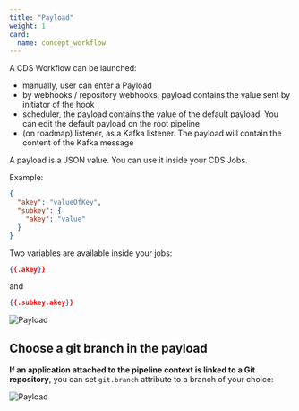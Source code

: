 ```yaml
---
title: "Payload"
weight: 1
card: 
  name: concept_workflow
---
```



A CDS Workflow can be launched:

* manually, user can enter a Payload
* by webhooks / repository webhooks, payload contains the value sent by initiator of the hook
* scheduler, the payload contains the value of the default payload. You can edit the default payload on the root pipeline
* (on roadmap) listener, as a Kafka listener. The payload will contain the content of the Kafka message

A payload is a JSON value. You can use it inside your CDS Jobs.

Example:

```json
{
  "akey": "valueOfKey",
  "subkey": {
    "akey": "value"
  }
}
```

Two variables are available inside your jobs:

```json
{{.akey}}
```

and

```json
{{.subkey.akey}}
```


![Payload](/images/workflows.design.payload.png)


## Choose a git branch in the payload

**If an application attached to the pipeline context is linked to a Git repository**, you can set `git.branch` attribute to a branch of your choice:

![Payload](/images/workflows.design.payload.gif)
